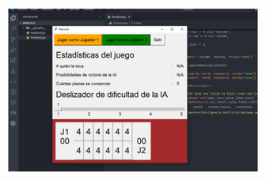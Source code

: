 ![Captura de pantalla](https://github.com/codestiven/minimax-mancala/raw/main/Captura%20de%20pantalla%202025-01-21%20134446.png)
